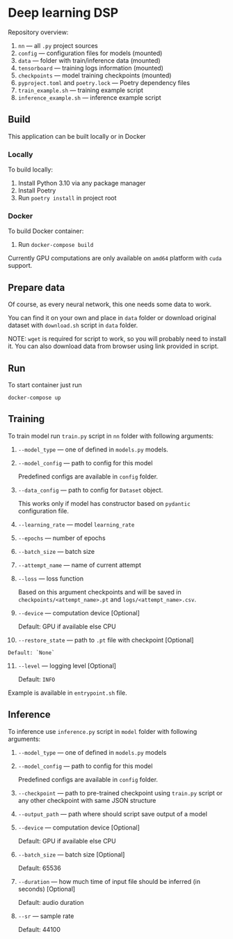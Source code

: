 # Deep learning DSP

Repository overview:

1. `nn` — all `.py` project sources
2. `config` — configuration files for models (mounted)
3. `data` — folder with train/inference data (mounted)
4. `tensorboard` — training logs information (mounted)
5. `checkpoints` — model training checkpoints (mounted)
6. `pyproject.toml` and `poetry.lock` — Poetry dependency files
7. `train_example.sh` — training example script
8. `inference_example.sh` — inference example script

## Build

This application can be built locally or in Docker

### Locally

To build locally:

1. Install Python 3.10 via any package manager
2. Install Poetry 
3. Run `poetry install` in project root

### Docker

To build Docker container:

1. Run `docker-compose build`

Currently GPU computations are only available on `amd64` platform with `cuda` support.

## Prepare data

Of course, as every neural network, this one needs some data to work.

You can find it on your own and place in `data` folder or download original dataset with `download.sh` script in `data` folder.

NOTE: `wget` is required for script to work, so you will probably need to install it. You can also download data from browser using link provided in script.

## Run

To start container just run

```docker-compose up```

## Training

To train model run `train.py` script in `nn` folder with following arguments:

1. `--model_type` — one of defined in `models.py` models.
2. `--model_config` — path to config for this model
   
    Predefined configs are available in `config` folder.
3. `--data_config` — path to config for `Dataset` object.
   
    This works only if model has constructor based on `pydantic` configuration file.
4. `--learning_rate` — model `learning_rate`
5. `--epochs` — number of epochs
6. `--batch_size` — batch size
7. `--attempt_name` — name of current attempt
8. `--loss` — loss function
   
    Based on this argument checkpoints and will be saved in `checkpoints/<attempt_name>.pt` and `logs/<attempt_name>.csv`.
9.  `--device` — computation device [Optional]

    Default: GPU if available else CPU
10.  `--restore_state` — path to `.pt` file with checkpoint [Optional]

    Default: `None`
11. `--level` — logging level [Optional]

    Default: `INFO`

Example is available in `entrypoint.sh` file.

## Inference 

To inference use `inference.py` script in `model` folder with following arguments:

1. `--model_type` — one of defined in `models.py` models
2. `--model_config` — path to config for this model
   
    Predefined configs are available in `config` folder.
3. `--checkpoint` — path to pre-trained checkpoint using `train.py` script or any other checkpoint with same JSON structure
4.  `--output_path` — path where should script save output of a model
5.  `--device` — computation device [Optional]

    Default: GPU if available else CPU
6.  `--batch_size` — batch size [Optional]


    Default: 65536
7.  `--duration` — how much time of input file should be inferred (in seconds) [Optional]

    Default: audio duration
8.  `--sr` — sample rate

    Default: 44100
